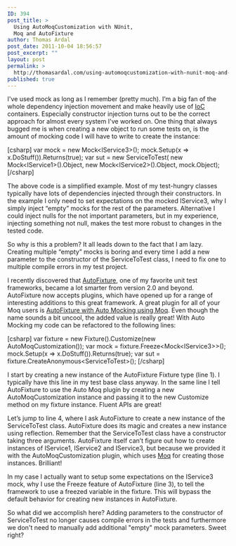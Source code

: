 ```yaml
---
ID: 394
post_title: >
  Using AutoMoqCustomization with NUnit,
  Moq and AutoFixture
author: Thomas Ardal
post_date: 2011-10-04 18:56:57
post_excerpt: ""
layout: post
permalink: >
  http://thomasardal.com/using-automoqcustomization-with-nunit-moq-and-autofixture/
published: true
---
```

I've used mock as long as I remember (pretty much). I’m a big fan of the whole dependency injection movement and make heavily use of <a href="http://en.wikipedia.org/wiki/Inversion_of_control" target="_blank">IoC</a> containers. Especially constructor injection turns out to be the correct approach for almost every system I've worked on. One thing that always bugged me is when creating a new object to run some tests on, is the amount of mocking code I will have to write to create the instance:

[csharp]
var mock = new Mock&lt;IService3&gt;();
mock.Setup(x =&gt; x.DoStuff()).Returns(true);
var sut = new ServiceToTest(
    new Mock&lt;IService1&gt;().Object,
    new Mock&lt;IService2&gt;().Object,
    mock.Object);
[/csharp]

The above code is a simplified example. Most of my test-hungry classes typically have lots of dependencies injected through their constructors. In the example I only need to set expectations on the mocked IService3, why I simply inject “empty” mocks for the rest of the parameters. Alternative I could inject nulls for the not important parameters, but in my experience, injecting something not null, makes the test more robust to changes in the tested code.

So why is this a problem? It all leads down to the fact that I am lazy. Creating multiple “empty” mocks is boring and every time I add a new parameter to the constructor of the ServiceToTest class, I need to fix one to multiple compile errors in my test project.

I recently discovered that <a href="http://autofixture.codeplex.com/" target="_blank">AutoFixture</a>, one of my favorite unit test frameworks, became a lot smarter from version 2.0 and beyond. AutoFixture now accepts plugins, which have opened up for a range of interesting additions to this great framework. A great plugin for all of your Moq users is <a href="http://nuget.org/List/Packages/AutoFixture.AutoMoq" target="_blank">AutoFixture with Auto Mocking using Moq</a>. Even though the name sounds a bit uncool, the added value is really great! With Auto Mocking my code can be refactored to the following lines:

[csharp]
var fixture = new Fixture().Customize(new AutoMoqCustomization());
var mock = fixture.Freeze&lt;Mock&lt;IService3&gt;&gt;();
mock.Setup(x =&gt; x.DoStuff()).Returns(true);
var sut = fixture.CreateAnonymous&lt;ServiceToTest&gt;();
[/csharp]

I start by creating a new instance of the AutoFixture Fixture type (line 1). I typically have this line in my test base class anyway. In the same line I tell AutoFixture to use the Auto Moq plugin by creating a new AutoMoqCustomization instance and passing it to the new Customize method on my fixture instance. Fluent APIs are great!

Let’s jump to line 4, where I ask AutoFixture to create a new instance of the ServiceToTest class. AutoFixture does its magic and creates a new instance using reflection. Remember that the ServiceToTest class have a constructor taking three arguments. AutoFixture itself can’t figure out how to create instances of IService1, IService2 and IService3, but because we provided it with the AutoMoqCustomization plugin, which uses <a href="http://code.google.com/p/moq/" target="_blank">Moq</a> for creating those instances. Brilliant!

In my case I actually want to setup some expectations on the IService3 mock, why I use the Freeze feature of AutoFixture (line 3), to tell the framework to use a freezed variable in the fixture. This will bypass the default behavior for creating new instances in AutoFixture.

So what did we accomplish here? Adding parameters to the constructor of ServiceToTest no longer causes compile errors in the tests and furthermore we don't need to manually add additional "empty" mock parameters. Sweet right?